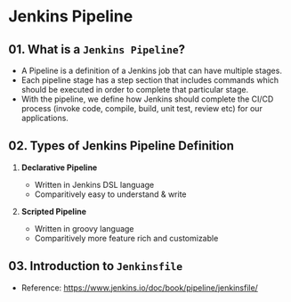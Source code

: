 # Jenkins Pipeline

## 01. What is a `Jenkins Pipeline`?

- A Pipeline is a definition of a Jenkins job that can have multiple stages.
- Each pipeline stage has a step section that includes commands which should be executed in order to complete that particular stage.
- With the pipeline, we define how Jenkins should complete the CI/CD process (invoke code, compile, build, unit test, review etc) for our applications.

## 02. Types of Jenkins Pipeline Definition

1. **Declarative Pipeline**

   - Written in Jenkins DSL language
   - Comparitively easy to understand & write

2. **Scripted Pipeline**
   - Written in groovy language
   - Comparitively more feature rich and customizable

## 03. Introduction to `Jenkinsfile`

- Reference: https://www.jenkins.io/doc/book/pipeline/jenkinsfile/
